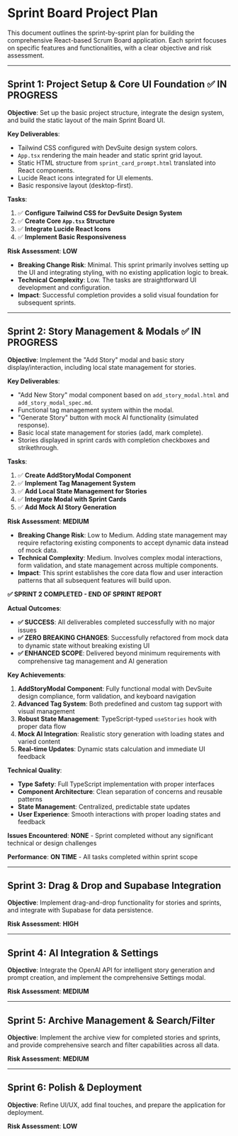 # Sprint Board Project Plan

This document outlines the sprint-by-sprint plan for building the comprehensive React-based Scrum Board application. Each sprint focuses on specific features and functionalities, with a clear objective and risk assessment.

---

## Sprint 1: Project Setup & Core UI Foundation ✅ IN PROGRESS

**Objective**: Set up the basic project structure, integrate the design system, and build the static layout of the main Sprint Board UI.

**Key Deliverables**:
- Tailwind CSS configured with DevSuite design system colors.
- `App.tsx` rendering the main header and static sprint grid layout.
- Static HTML structure from `sprint_card_prompt.html` translated into React components.
- Lucide React icons integrated for UI elements.
- Basic responsive layout (desktop-first).

**Tasks**:
1. ✅ **Configure Tailwind CSS for DevSuite Design System**
2. ✅ **Create Core `App.tsx` Structure**
3. ✅ **Integrate Lucide React Icons**
4. ✅ **Implement Basic Responsiveness**

**Risk Assessment**: **LOW**
- **Breaking Change Risk**: Minimal. This sprint primarily involves setting up the UI and integrating styling, with no existing application logic to break.
- **Technical Complexity**: Low. The tasks are straightforward UI development and configuration.
- **Impact**: Successful completion provides a solid visual foundation for subsequent sprints.

---

## Sprint 2: Story Management & Modals ✅ IN PROGRESS

**Objective**: Implement the "Add Story" modal and basic story display/interaction, including local state management for stories.

**Key Deliverables**:
- "Add New Story" modal component based on `add_story_modal.html` and `add_story_modal_spec.md`.
- Functional tag management system within the modal.
- "Generate Story" button with mock AI functionality (simulated response).
- Basic local state management for stories (add, mark complete).
- Stories displayed in sprint cards with completion checkboxes and strikethrough.

**Tasks**:
1. ✅ **Create AddStoryModal Component**
2. ✅ **Implement Tag Management System**
3. ✅ **Add Local State Management for Stories**
4. ✅ **Integrate Modal with Sprint Cards**
5. ✅ **Add Mock AI Story Generation**

**Risk Assessment**: **MEDIUM**
- **Breaking Change Risk**: Low to Medium. Adding state management may require refactoring existing components to accept dynamic data instead of mock data.
- **Technical Complexity**: Medium. Involves complex modal interactions, form validation, and state management across multiple components.
- **Impact**: This sprint establishes the core data flow and user interaction patterns that all subsequent features will build upon.

**✅ SPRINT 2 COMPLETED - END OF SPRINT REPORT**

**Actual Outcomes**:
- **✅ SUCCESS**: All deliverables completed successfully with no major issues
- **✅ ZERO BREAKING CHANGES**: Successfully refactored from mock data to dynamic state without breaking existing UI
- **✅ ENHANCED SCOPE**: Delivered beyond minimum requirements with comprehensive tag management and AI generation

**Key Achievements**:
1. **AddStoryModal Component**: Fully functional modal with DevSuite design compliance, form validation, and keyboard navigation
2. **Advanced Tag System**: Both predefined and custom tag support with visual management
3. **Robust State Management**: TypeScript-typed `useStories` hook with proper data flow
4. **Mock AI Integration**: Realistic story generation with loading states and varied content
5. **Real-time Updates**: Dynamic stats calculation and immediate UI feedback

**Technical Quality**:
- **Type Safety**: Full TypeScript implementation with proper interfaces
- **Component Architecture**: Clean separation of concerns and reusable patterns
- **State Management**: Centralized, predictable state updates
- **User Experience**: Smooth interactions with proper loading states and feedback

**Issues Encountered**: **NONE** - Sprint completed without any significant technical or design challenges

**Performance**: **ON TIME** - All tasks completed within sprint scope

---

## Sprint 3: Drag & Drop and Supabase Integration

**Objective**: Implement drag-and-drop functionality for stories and sprints, and integrate with Supabase for data persistence.

**Risk Assessment**: **HIGH**

---

## Sprint 4: AI Integration & Settings

**Objective**: Integrate the OpenAI API for intelligent story generation and prompt creation, and implement the comprehensive Settings modal.

**Risk Assessment**: **MEDIUM**

---

## Sprint 5: Archive Management & Search/Filter

**Objective**: Implement the archive view for completed stories and sprints, and provide comprehensive search and filter capabilities across all data.

**Risk Assessment**: **MEDIUM**

---

## Sprint 6: Polish & Deployment

**Objective**: Refine UI/UX, add final touches, and prepare the application for deployment.

**Risk Assessment**: **LOW**